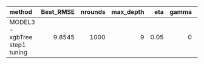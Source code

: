 |method                        | Best_RMSE| nrounds| max_depth|  eta| gamma| colsample_bytree| min_child_weight| subsample|
|:-----------------------------|---------:|-------:|---------:|----:|-----:|----------------:|----------------:|---------:|
|MODEL3 - xgbTree step1 tuning |    9.8545|    1000|         9| 0.05|     0|                1|                1|         1|
